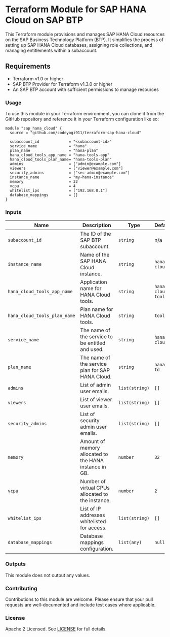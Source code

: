 # Terraform Module for SAP HANA Cloud on SAP BTP

This Terraform module provisions and manages SAP HANA Cloud resources on the SAP Business Technology Platform (BTP). It simplifies the process of setting up SAP HANA Cloud databases, assigning role collections, and managing entitlements within a subaccount.

## Requirements

- Terraform v1.0 or higher
- SAP BTP Provider for Terraform v1.3.0 or higher
- An SAP BTP account with sufficient permissions to manage resources

### Usage

To use this module in your Terraform environment, you can clone it from the GitHub repository and reference it in your Terraform configuration like so:

```hcl
module "sap_hana_cloud" {
  source = "github.com/codeyogi911/terraform-sap-hana-cloud"

  subaccount_id             = "<subaccount-id>"
  service_name              = "hana"
  plan_name                 = "hana-plan"
  hana_cloud_tools_app_name = "hana-tools-app"
  hana_cloud_tools_plan_name= "hana-tools-plan"
  admins                    = ["admin@example.com"]
  viewers                   = ["viewer@example.com"]
  security_admins           = ["sec-admin@example.com"]
  instance_name             = "my-hana-instance"
  memory                    = 32
  vcpu                      = 4
  whitelist_ips             = ["192.168.0.1"]
  database_mappings         = []
}
```

### Inputs

| Name | Description | Type | Default | Required |
|------|-------------|------|---------|:--------:|
| `subaccount_id` | The ID of the SAP BTP subaccount. | `string` | n/a | yes |
| `instance_name` | Name of the SAP HANA Cloud instance. | `string` | `hana-cloud` | no |
| `hana_cloud_tools_app_name` | Application name for HANA Cloud tools. | `string` | `hana-cloud-tools` | no |
| `hana_cloud_tools_plan_name` | Plan name for HANA Cloud tools. | `string` | `tools` | no |
| `service_name` | The name of the service to be entitled and used. | `string` | `hana-cloud` | no |
| `plan_name` | The name of the service plan for SAP HANA Cloud. | `string` | `hana-td` | no |
| `admins` | List of admin user emails. | `list(string)` | `[]` | no |
| `viewers` | List of viewer user emails. | `list(string)` | `[]` | no |
| `security_admins` | List of security admin user emails. | `list(string)` | `[]` | no |
| `memory` | Amount of memory allocated to the HANA instance in GB. | `number` | `32` | no |
| `vcpu` | Number of virtual CPUs allocated to the instance. | `number` | `2` | no |
| `whitelist_ips` | List of IP addresses whitelisted for access. | `list(string)` | `[]` | no |
| `database_mappings` | Database mappings configuration. | `list(any)` | `null` | no |

### Outputs

This module does not output any values.

### Contributing

Contributions to this module are welcome. Please ensure that your pull requests are well-documented and include test cases where applicable.

### License

Apache 2 Licensed. See [LICENSE](https://github.com/codeyogi911/terraform-sap-hana-cloud/blob/main/LICENSE) for full details.
